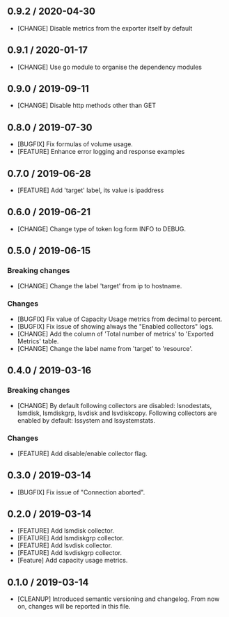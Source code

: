 ## 0.9.2 / 2020-04-30

* [CHANGE] Disable metrics from the exporter itself by default

## 0.9.1 / 2020-01-17

* [CHANGE] Use go module to organise the dependency modules

## 0.9.0 / 2019-09-11

* [CHANGE] Disable http methods other than GET

## 0.8.0 / 2019-07-30

* [BUGFIX] Fix formulas of volume usage.
* [FEATURE] Enhance error logging and response examples

## 0.7.0 / 2019-06-28

* [FEATURE] Add 'target' label, its value is ipaddress

## 0.6.0 / 2019-06-21

* [CHANGE] Change type of token log form INFO to DEBUG.

## 0.5.0 / 2019-06-15

### **Breaking changes**

* [CHANGE] Change the label 'target' from ip to hostname.

### Changes

* [BUGFIX] Fix value of Capacity Usage metrics from decimal to percent.
* [BUGFIX] Fix issue of showing always the "Enabled collectors" logs.
* [CHANGE] Add the column of 'Total number of metrics' to 'Exported Metrics' table.
* [CHANGE] Change the label name from 'target' to 'resource'.

## 0.4.0 / 2019-03-16

### **Breaking changes**

* [CHANGE] By default following collectors are disabled: lsnodestats, lsmdisk,
           lsmdiskgrp, lsvdisk and lsvdiskcopy. Following collectors are
           enabled by default: lssystem and lssystemstats.

### Changes

* [FEATURE] Add disable/enable collector flag.

## 0.3.0 / 2019-03-14

* [BUGFIX] Fix issue of "Connection aborted".

## 0.2.0 / 2019-03-14

* [FEATURE] Add lsmdisk collector.
* [FEATURE] Add lsmdiskgrp collector.
* [FEATURE] Add lsvdisk collector.
* [FEATURE] Add lsvdiskgrp collector.
* [Feature] Add capacity usage metrics.

## 0.1.0 / 2019-03-14

* [CLEANUP] Introduced semantic versioning and changelog. From now on,
  changes will be reported in this file.
